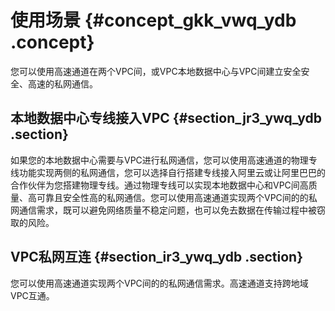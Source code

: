 # 使用场景 {#concept_gkk_vwq_ydb .concept}

您可以使用高速通道在两个VPC间，或VPC本地数据中心与VPC间建立安全安全、高速的私网通信。

## 本地数据中心专线接入VPC {#section_jr3_ywq_ydb .section}

如果您的本地数据中心需要与VPC进行私网通信，您可以使用高速通道的物理专线功能实现两侧的私网通信，您可以选择自行搭建专线接入阿里云或让阿里巴巴的合作伙伴为您搭建物理专线。通过物理专线可以实现本地数据中心和VPC间高质量、高可靠且安全性高的私网通信。您可以使用高速通道实现两个VPC间的的私网通信需求，既可以避免网络质量不稳定问题，也可以免去数据在传输过程中被窃取的风险。

## VPC私网互连 {#section_ir3_ywq_ydb .section}

您可以使用高速通道实现两个VPC间的的私网通信需求。高速通道支持跨地域VPC互通。


